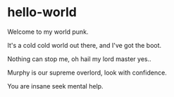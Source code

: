 # hello-world
Welcome to my world punk.

It's a cold cold world out there, and I've got the boot.

Nothing can stop me, oh hail my lord master yes..

Murphy is our supreme overlord, look with confidence. 


You are insane seek mental help. 
